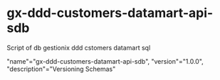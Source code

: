 # gx-ddd-customers-datamart-api-sdb

Script of db gestionix ddd cstomers datamart sql

"name"="gx-ddd-customers-datamart-api-sdb",
"version"="1.0.0",
"description"="Versioning Schemas"